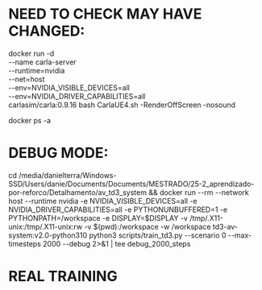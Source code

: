 
# NEED TO CHECK MAY HAVE CHANGED:
docker run -d \
    --name carla-server \
    --runtime=nvidia \
    --net=host \
    --env=NVIDIA_VISIBLE_DEVICES=all \
    --env=NVIDIA_DRIVER_CAPABILITIES=all \
    carlasim/carla:0.9.16 bash CarlaUE4.sh -RenderOffScreen -nosound


docker ps -a


# DEBUG MODE:

cd /media/danielterra/Windows-SSD/Users/danie/Documents/Documents/MESTRADO/25-2_aprendizado-por-reforco/Detalhamento/av_td3_system && docker run --rm --network host --runtime nvidia -e NVIDIA_VISIBLE_DEVICES=all -e NVIDIA_DRIVER_CAPABILITIES=all -e PYTHONUNBUFFERED=1 -e PYTHONPATH=/workspace -e DISPLAY=$DISPLAY -v /tmp/.X11-unix:/tmp/.X11-unix:rw -v $(pwd):/workspace -w /workspace td3-av-system:v2.0-python310 python3 scripts/train_td3.py --scenario 0 --max-timesteps 2000 --debug 2>&1 | tee debug_2000_steps



# REAL TRAINING
